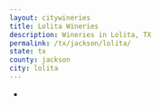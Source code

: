 ```yaml
---
layout: citywineries
title: Lolita Wineries
description: Wineries in Lolita, TX
permalink: /tx/jackson/lolita/
state: tx
county: jackson
city: lolita
---
```

-
